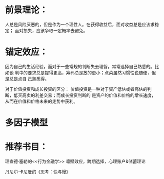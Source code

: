 # 前景理论：
人总是风险厌恶的，但是作为一个理性人。在获得收益后，面对收益总是应该求稳定；
面对损失，应该争取一定概率去避免。

# 锚定效应：
因为自己的生活经验，而对于一些常规的判断失去理智，常常选择自己熟悉的。比如谈
判中的要求总是提得更高，筹码总是放的更小；点菜虽然习惯性说随便，但是总是点自
己熟悉得。

对于价值投资和成长投资的区分：
价值投资是一种对于资产低估或者高估的判断，低买高卖的利差交易；而成长投资判断的
是资产的价值和价格的增长速度，从而在价值和价格未来的走势中获利。

# 多因子模型


# 推荐书目：
理查德·塞勒的<<行为金融学>>
凛赋效应，跨期选择，心理账户&储蓄理论

丹尼尔·卡尼曼的《思考：快与慢》
